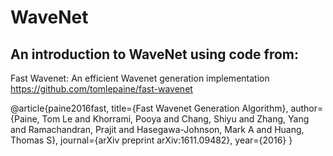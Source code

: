 # WaveNet

## An introduction to WaveNet using code from:

Fast Wavenet: An efficient Wavenet generation implementation
https://github.com/tomlepaine/fast-wavenet

@article{paine2016fast,
  title={Fast Wavenet Generation Algorithm},
  author={Paine, Tom Le and Khorrami, Pooya and Chang, Shiyu and Zhang, Yang and Ramachandran, Prajit and Hasegawa-Johnson, Mark A and Huang, Thomas S},
  journal={arXiv preprint arXiv:1611.09482},
  year={2016}
}

